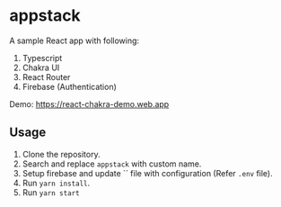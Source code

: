 # appstack

A sample React app with following:

1. Typescript
2. Chakra UI
3. React Router
4. Firebase (Authentication)

Demo: <https://react-chakra-demo.web.app>

## Usage

1. Clone the repository.
2. Search and replace `appstack` with custom name.
3. Setup firebase and update `` file with configuration (Refer `.env` file).
4. Run `yarn install`.
5. Run `yarn start`
